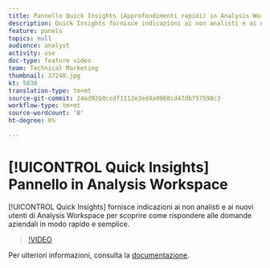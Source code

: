 ```yaml
---
title: Pannello Quick Insights (Approfondimenti rapidi) in Analysis Workspace
description: Quick Insights fornisce indicazioni ai non analisti e ai nuovi utenti di Analysis Workspace per scoprire come rispondere alle domande aziendali in modo rapido e semplice.
feature: panels
topics: null
audience: analyst
activity: use
doc-type: feature video
team: Technical Marketing
thumbnail: 37248.jpg
kt: 5838
translation-type: tm+mt
source-git-commit: 24ad92b0ccdf1112e3ed4a0968cd47db757598c3
workflow-type: tm+mt
source-wordcount: '0'
ht-degree: 0%

---
```



# [!UICONTROL Quick Insights] Pannello in  Analysis Workspace

[!UICONTROL Quick Insights] fornisce indicazioni ai non analisti e ai nuovi utenti di Analysis Workspace per scoprire come rispondere alle domande aziendali in modo rapido e semplice.

>[!VIDEO](https://video.tv.adobe.com/v/37248/?quality=12&learn=on)

Per ulteriori informazioni, consulta la [documentazione](https://docs.adobe.com/content/help/it-IT/analytics/analyze/analysis-workspace/panels/quickinsight.html).
